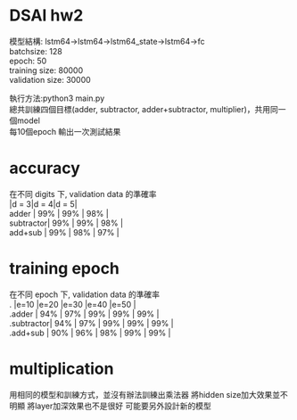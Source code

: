 
# DSAI hw2

模型結構: lstm64->lstm64->lstm64_state->lstm64->fc  
batchsize: 128  
epoch: 50  
training size: 80000  
validation size: 30000  

執行方法:python3 main.py  
總共訓練四個目標(adder, subtractor, adder+subtractor, multiplier)，共用同一個model  
每10個epoch 輸出一次測試結果  

# accuracy
在不同 digits 下, validation data 的準確率  
          |d = 3|d = 4|d = 5|  
adder     | 99% | 99% | 98% |  
subtractor| 99% | 99% | 98% |  
add+sub   | 99% | 98% | 97% |  

# training epoch  
在不同 epoch 下, validation data 的準確率  
.          |e=10 |e=20 |e=30 |e=40 |e=50 |  
.adder     | 94% | 97% | 99% | 99% | 99% |  
.subtractor| 94% | 97% | 99% | 99% | 99% |  
.add+sub   | 90% | 96% | 98% | 99% | 99% |  

# multiplication
用相同的模型和訓練方式，並沒有辦法訓練出乘法器
將hidden size加大效果並不明顯
將layer加深效果也不是很好
可能要另外設計新的模型


